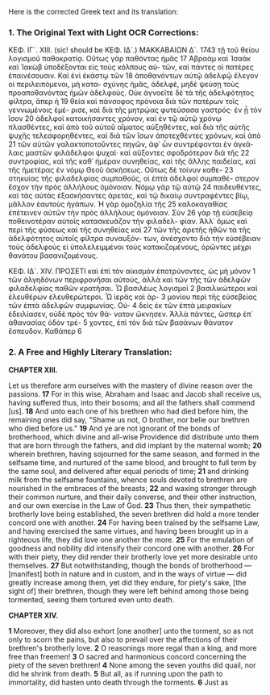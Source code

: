 Here is the corrected Greek text and its translation:

### 1. The Original Text with Light OCR Corrections:

ΚΕΦ. ΙΓ´. ΧΙΙΙ. (sic! should be ΚΕΦ. ΙΔ´.) ΜΑΚΚΑΒΑΙΩΝ Δ´. 1743
τῇ τοῦ θείου λογισμοῦ παθοκρατίᾳ. Οὕτως γὰρ παθόντας ἡμᾶς 17
Ἀβραὰμ καὶ Ἰσαὰκ καὶ Ἰακὼβ ὑποδέξονται εἰς τοὺς κόλπους αὐ-
τῶν, καὶ πάντες οἱ πατέρες ἐπαινέσουσιν. Καὶ ἑνὶ ἑκάστῳ τῶν 18
ἀποθανόντων αὐτῷ ἀδελφῷ ἔλεγον οἱ περιλειπόμενοι, μὴ κατα-
σχύνης ἡμᾶς, ἀδελφέ, μηδὲ ψεύσῃ τοὺς προαποθανόντας ἡμῶν
ἀδελφούς. Οὐκ ἀγνοεῖτε δὲ τὰ τῆς ἀδελφότητος φίλτρα, ἅπερ ἡ 19
θεία καὶ πάνσοφος πρόνοια διὰ τῶν πατέρων τοῖς γεννωμένοις ἐμέ-
ρισε, καὶ διὰ τῆς μητρῴας φυτεύσασα γαστρός· ἐν ᾗ τὸν ἴσον 20
ἀδελφοὶ κατοικήσαντες χρόνον, καὶ ἐν τῷ αὐτῷ χρόνῳ πλασθέντες,
καὶ ἀπὸ τοῦ αὐτοῦ αἵματος αὐξηθέντες, καὶ διὰ τῆς αὐτῆς ψυχῆς
τελεσφορηθέντες, καὶ διὰ τῶν ἴσων ἀποτεχθέντες χρόνων, καὶ ἀπὸ 21
τῶν αὐτῶν γαλακτοποτοῦντες πηγῶν, ἀφ᾽ ὧν συντρέφονται ἐν ἀγκά-
λαις μαστῶν φιλάδελφοι ψυχαί· καὶ αὔξοντες σφοδρότερον διὰ τῆς 22
συντροφίας, καὶ τῆς καθ᾽ ἡμέραν συνηθείας, καὶ τῆς ἄλλης παιδείας,
καὶ τῆς ἡμετέρας ἐν νόμῳ Θεοῦ ἀσκήσεως. Οὕτως δὲ τοίνυν καθε- 23
στηκυίας τῆς φιλαδελφίας συμπαθοῦς, οἱ ἑπτὰ ἀδελφοὶ συμπαθέ-
στερον ἔσχον τὴν πρὸς ἀλλήλους ὁμόνοιαν. Νόμῳ γὰρ τῷ αὐτῷ 24
παιδευθέντες, καὶ τὰς αὐτὰς ἐξασκήσαντες ἀρετάς, καὶ τῷ δικαίῳ
συντραφέντες βίῳ, μᾶλλον ἑαυτοὺς ἠγάπων. Ἡ γὰρ ὁμοζηλία τῆς 25
καλοκαγαθίας ἐπέτεινεν αὐτῶν τὴν πρὸς ἀλλήλους ὁμόνοιαν. Σὺν 26
γὰρ τῇ εὐσεβείᾳ ποθεινοτέραν αὐτοῖς κατασκευάζον τὴν φιλαδελ-
φίαν. Ἀλλ᾽ ὅμως καὶ περὶ τῆς φύσεως καὶ τῆς συνηθείας καὶ 27
τῶν τῆς ἀρετῆς ἠθῶν τὰ τῆς ἀδελφότητος αὐτοῖς φίλτρα συναυξόν-
των, ἀνέσχοντο διὰ τὴν εὐσέβειαν τοὺς ἀδελφοὺς εἰ ὑπολελειμμένοι
τοὺς κατακιζομένους, ὁρῶντες μέχρι θανάτου βασανιζομένους.

ΚΕΦ. ΙΔ´. XIV.
ΠΡΟΣΕΤΙ καὶ ἐπὶ τὸν αἰκισμὸν ἐποτρύνοντες, ὡς μὴ μόνον 1
τῶν ἀλγηδόνων περιφρονῆσαι αὐτούς, ἀλλὰ καὶ τῶν τῆς τῶν
ἀδελφῶν φιλαδελφίας παθῶν κρατῆσαι. Ὦ βασιλέως λογισμοὶ 2
βασιλικώτεροι καὶ ἐλευθέρων ἐλευθερώτεροι. Ὦ ἱερᾶς καὶ ἀρ- 3
μονίου περὶ τῆς εὐσεβείας τῶν ἑπτὰ ἀδελφῶν συμφωνίας. Οὐ- 4
δεὶς ἐκ τῶν ἑπτὰ μειρακίων ἐδειλίασεν, οὐδὲ πρὸς τὸν θά-
νατον ὤκνησεν. Ἀλλὰ πάντες, ὥσπερ ἐπ᾽ ἀθανασίας ὁδὸν τρέ- 5
χοντες, ἐπὶ τὸν διὰ τῶν βασάνων θάνατον ἔσπευδον. Καθάπερ 6

### 2. A Free and Highly Literary Translation:

**CHAPTER XIII.**

Let us therefore arm ourselves with the mastery of divine reason over the passions.
**17** For in this wise, Abraham and Isaac and Jacob shall receive us, having suffered thus, into their bosoms; and all the fathers shall commend [us].
**18** And unto each one of his brethren who had died before him, the remaining ones did say, "Shame us not, O brother, nor belie our brethren who died before us."
**19** And ye are not ignorant of the bonds of brotherhood, which divine and all-wise Providence did distribute unto them that are born through the fathers, and did implant by the maternal womb;
**20** wherein brethren, having sojourned for the same season, and formed in the selfsame time, and nurtured of the same blood, and brought to full term by the same soul, and delivered after equal periods of time;
**21** and drinking milk from the selfsame fountains, whence souls devoted to brethren are nourished in the embraces of the breasts;
**22** and waxing stronger through their common nurture, and their daily converse, and their other instruction, and our own exercise in the Law of God.
**23** Thus then, their sympathetic brotherly love being established, the seven brethren did hold a more tender concord one with another.
**24** For having been trained by the selfsame Law, and having exercised the same virtues, and having been brought up in a righteous life, they did love one another the more.
**25** For the emulation of goodness and nobility did intensify their concord one with another.
**26** For with their piety, they did render their brotherly love yet more desirable unto themselves.
**27** But notwithstanding, though the bonds of brotherhood — [manifest] both in nature and in custom, and in the ways of virtue — did greatly increase among them, yet did they endure, for piety's sake, [the sight of] their brethren, though they were left behind among those being tormented, seeing them tortured even unto death.

**CHAPTER XIV.**

**1** Moreover, they did also exhort [one another] unto the torment, so as not only to scorn the pains, but also to prevail over the affections of their brethren's brotherly love.
**2** O reasonings more regal than a king, and more free than freemen!
**3** O sacred and harmonious concord concerning the piety of the seven brethren!
**4** None among the seven youths did quail, nor did he shrink from death.
**5** But all, as if running upon the path to immortality, did hasten unto death through the torments.
**6** Just as
